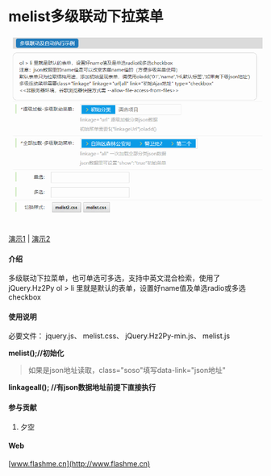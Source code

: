 # melist多级联动下拉菜单

![演示](melist多级联动下拉菜单/演示.gif)

[演示1](https://flashmecn.github.io/melist/melist%E5%A4%9A%E7%BA%A7%E8%81%94%E5%8A%A8%E4%B8%8B%E6%8B%89%E8%8F%9C%E5%8D%95/demo.html)
|
[演示2](https://flashmecn.github.io/melist/melist%E5%A4%9A%E7%BA%A7%E8%81%94%E5%8A%A8%E4%B8%8B%E6%8B%89%E8%8F%9C%E5%8D%95/demo2.html)

#### 介绍
多级联动下拉菜单，也可单选可多选，支持中英文混合检索，使用了jQuery.Hz2Py
ol > li 里就是默认的表单，设置好name值及单选radio或多选checkbox



#### 使用说明

必要文件：
jquery.js、
melist.css、
jQuery.Hz2Py-min.js、
melist.js


 **melist();//初始化** 
> 如果是json地址读取，class="soso"填写data-link="json地址"

 **linkageall(); //有json数据地址前提下直接执行** 


#### 参与贡献

1. 夕空


#### Web
[www.flashme.cn](http://www.flashme.cn)

